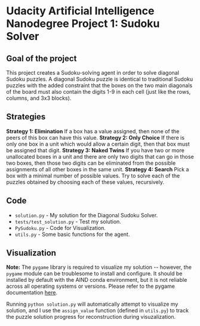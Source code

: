 # Udacity Artificial Intelligence Nanodegree Project 1: Sudoku Solver

## Goal of the project

This project creates a Sudoku-solving agent in order to solve diagonal Sudoku puzzles. A diagonal Sudoku puzzle is identical to traditional Sudoku puzzles with the added constraint that the boxes on the two main diagonals of the board must also contain the digits 1-9 in each cell (just like the rows, columns, and 3x3 blocks). 

## Strategies

**Strategy 1: Elimination**
If a box has a value assigned, then none of the peers of this box can have this value.
**Strategy 2: Only Choice**
If there is only one box in a unit which would allow a certain digit, then that box must be assigned that digit.
**Strategy 3: Naked Twins**
If you have two or more unallocated boxes in a unit and there are only two digits that can go in those two boxes, then those two digits can be eliminated from the possible assignments of all other boxes in the same unit.
**Strategy 4: Search**
Pick a box with a minimal number of possible values. Try to solve each of the puzzles obtained by choosing each of these values, recursively.

## Code

* `solution.py` - My solution for the Diagonal Sudoku Solver.
* `tests/test_solution.py` - Test my solution.
* `PySudoku.py` - Code for Visualization.
* `utils.py` - Some basic functions for the agent.

## Visualization

**Note:** The `pygame` library is required to visualize my solution -- however, the `pygame` module can be troublesome to install and configure. It should be installed by default with the AIND conda environment, but it is not reliable across all operating systems or versions. Please refer to the pygame documentation [here](http://www.pygame.org/download.shtml).

Running `python solution.py` will automatically attempt to visualize my solution, and I use the `assign_value` function (defined in `utils.py`) to track the puzzle solution progress for reconstruction during visuzalization.
